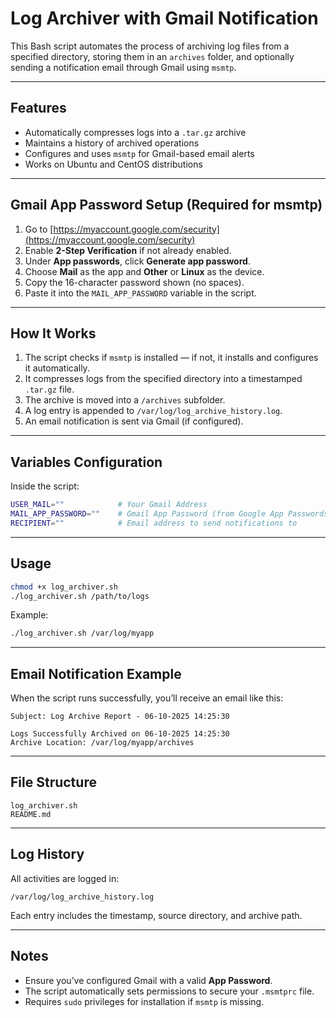 # Log Archiver with Gmail Notification

This Bash script automates the process of archiving log files from a specified directory, storing them in an `archives` folder, and optionally sending a notification email through Gmail using `msmtp`.

---

## Features

- Automatically compresses logs into a `.tar.gz` archive
- Maintains a history of archived operations
- Configures and uses `msmtp` for Gmail-based email alerts
- Works on Ubuntu and CentOS distributions

---

## Gmail App Password Setup (Required for msmtp)

1. Go to [https://myaccount.google.com/security](https://myaccount.google.com/security)
2. Enable **2-Step Verification** if not already enabled.
3. Under **App passwords**, click **Generate app password**.
4. Choose **Mail** as the app and **Other** or **Linux** as the device.
5. Copy the 16-character password shown (no spaces).
6. Paste it into the `MAIL_APP_PASSWORD` variable in the script.

---

## How It Works

1. The script checks if `msmtp` is installed — if not, it installs and configures it automatically.
2. It compresses logs from the specified directory into a timestamped `.tar.gz` file.
3. The archive is moved into a `/archives` subfolder.
4. A log entry is appended to `/var/log/log_archive_history.log`.
5. An email notification is sent via Gmail (if configured).

---

## Variables Configuration

Inside the script:

```bash
USER_MAIL=""            # Your Gmail Address
MAIL_APP_PASSWORD=""    # Gmail App Password (from Google App Passwords)
RECIPIENT=""            # Email address to send notifications to
```

---

## Usage

```bash
chmod +x log_archiver.sh
./log_archiver.sh /path/to/logs
```

Example:

```bash
./log_archiver.sh /var/log/myapp
```

---

## Email Notification Example

When the script runs successfully, you’ll receive an email like this:

```
Subject: Log Archive Report - 06-10-2025 14:25:30

Logs Successfully Archived on 06-10-2025 14:25:30
Archive Location: /var/log/myapp/archives
```

---

## File Structure

```
log_archiver.sh
README.md
```

---

## Log History

All activities are logged in:

```
/var/log/log_archive_history.log
```

Each entry includes the timestamp, source directory, and archive path.

---

## Notes

- Ensure you’ve configured Gmail with a valid **App Password**.
- The script automatically sets permissions to secure your `.msmtprc` file.
- Requires `sudo` privileges for installation if `msmtp` is missing.
